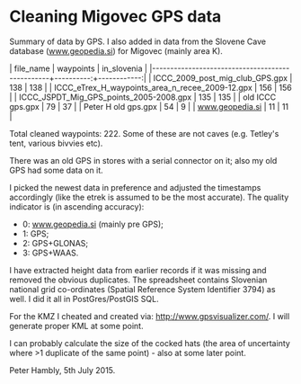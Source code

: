 # Cleaning Migovec GPS data

Summary of data by GPS. I also added in data from the Slovene Cave database (www.geopedia.si) for 
Migovec (mainly area K).

|                    file_name                    | waypoints | in_slovenia |
|-------------------------------------------------+----------:+------------:|
| ICCC_2009_post_mig_club_GPS.gpx                 |       138 |         138 |
| ICCC_eTrex_H_waypoints_area_n_recee_2009-12.gpx |       156 |         156 |
| ICCC_JSPDT_Mig_GPS_points_2005-2008.gpx         |       135 |         135 |
| old ICCC gps.gpx                                |        79 |          37 |
| Peter H old gps.gpx                             |        54 |           9 |
| www.geopedia.si                                 |        11 |          11 |

Total cleaned waypoints: 222. Some of these are not caves (e.g. Tetley's tent, various bivvies 
etc).
 
There was an old GPS in stores with a serial connector on it; also my old GPS had some data on it. 

I picked the newest data in preference and adjusted the timestamps accordingly (like the etrek is assumed to be the most accurate). 
The quality indicator is (in ascending accuracy):

- 0: www.geopedia.si (mainly pre GPS);
- 1: GPS;
- 2: GPS+GLONAS;
- 3: GPS+WAAS. 

I have extracted height data from earlier records if it was missing and removed the obvious 
duplicates. The spreadsheet contains Slovenian national grid co-ordinates (Spatial Reference 
System Identifier 3794) as well.  I did it all in PostGres/PostGIS SQL.

For the KMZ I cheated and created via: http://www.gpsvisualizer.com/. I will generate proper 
KML at some point.

I can probably calculate the size of the cocked hats (the area of uncertainty where >1 
duplicate of the same point) - also at some later point.

Peter Hambly, 5th July 2015.
